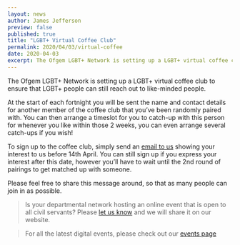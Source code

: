 ```yaml
---
layout: news
author: James Jefferson
preview: false
published: true
title: "LGBT+ Virtual Coffee Club"
permalink: 2020/04/03/virtual-coffee
date: 2020-04-03
excerpt: The Ofgem LGBT+ Network is setting up a LGBT+ virtual coffee club that you can join!
---
```


The Ofgem LGBT+ Network is setting up a LGBT+ virtual coffee club to ensure that LGBT+ people can still reach out to like-minded people.

At the start of each fortnight you will be sent the name and contact details for another member of the coffee club that you’ve been randomly paired with. You can then arrange a timeslot for you to catch-up with this person for whenever you like within those 2 weeks, you can even arrange several catch-ups if you wish!

To sign up to the coffee club, simply send an [email to us](mailto:info@civilservice.lgbt) showing your interest to us before 14th April. You can still sign up if you express your interest after this date, however you’ll have to wait until the 2nd round of pairings to get matched up with someone. 

Please feel free to share this message around, so that as many people can join in as possible.

>Is your departmental network hosting an online event that is open to all civil servants? Please [let us know](mailto:info@civilservice.lgbt) and we will share it on our website. 

>For all the latest digital events, please check out our [events page](https://www.civilservice.lgbt/events/) 
